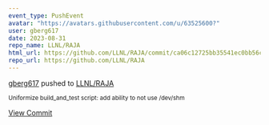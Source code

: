 ```yaml
---
event_type: PushEvent
avatar: "https://avatars.githubusercontent.com/u/63525600?"
user: gberg617
date: 2023-08-31
repo_name: LLNL/RAJA
html_url: https://github.com/LLNL/RAJA/commit/ca06c12725bb35541ec0bb56c88dff27f1a6df99
repo_url: https://github.com/LLNL/RAJA
---
```


<a href='https://github.com/gberg617' target='_blank'>gberg617</a> pushed to <a href='https://github.com/LLNL/RAJA' target='_blank'>LLNL/RAJA</a>

<small>Uniformize build_and_test script: add ability to not use /dev/shm</small>

<a href='https://github.com/LLNL/RAJA/commit/ca06c12725bb35541ec0bb56c88dff27f1a6df99' target='_blank'>View Commit</a>